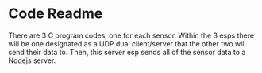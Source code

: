 # Code Readme

There are 3 C program codes, one for each sensor. Within the 3 esps there will be one designated as a UDP dual client/server that the other two will send their data to. Then, this server esp sends all of the sensor data to a Nodejs server. 
